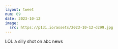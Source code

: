 ```yaml
---
layout: tweet
num: 69
date: 2023-10-12
image:
  src: https://p13i.io/assets/2023-10-12-d299.jpg
---
```


LOL a silly shot on abc news
